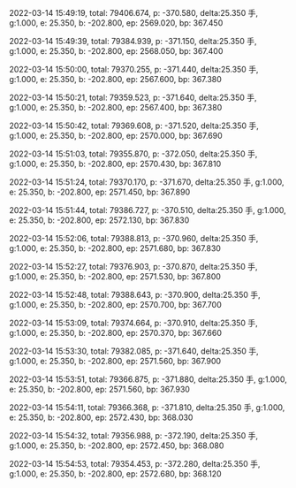 2022-03-14 15:49:19, total: 79406.674, p: -370.580, delta:25.350 手, g:1.000, e: 25.350, b: -202.800, ep: 2569.020, bp: 367.450

2022-03-14 15:49:39, total: 79384.939, p: -371.150, delta:25.350 手, g:1.000, e: 25.350, b: -202.800, ep: 2568.050, bp: 367.400

2022-03-14 15:50:00, total: 79370.255, p: -371.440, delta:25.350 手, g:1.000, e: 25.350, b: -202.800, ep: 2567.600, bp: 367.380

2022-03-14 15:50:21, total: 79359.523, p: -371.640, delta:25.350 手, g:1.000, e: 25.350, b: -202.800, ep: 2567.400, bp: 367.380

2022-03-14 15:50:42, total: 79369.608, p: -371.520, delta:25.350 手, g:1.000, e: 25.350, b: -202.800, ep: 2570.000, bp: 367.690

2022-03-14 15:51:03, total: 79355.870, p: -372.050, delta:25.350 手, g:1.000, e: 25.350, b: -202.800, ep: 2570.430, bp: 367.810

2022-03-14 15:51:24, total: 79370.170, p: -371.670, delta:25.350 手, g:1.000, e: 25.350, b: -202.800, ep: 2571.450, bp: 367.890

2022-03-14 15:51:44, total: 79386.727, p: -370.510, delta:25.350 手, g:1.000, e: 25.350, b: -202.800, ep: 2572.130, bp: 367.830

2022-03-14 15:52:06, total: 79388.813, p: -370.960, delta:25.350 手, g:1.000, e: 25.350, b: -202.800, ep: 2571.680, bp: 367.830

2022-03-14 15:52:27, total: 79376.903, p: -370.870, delta:25.350 手, g:1.000, e: 25.350, b: -202.800, ep: 2571.530, bp: 367.800

2022-03-14 15:52:48, total: 79388.643, p: -370.900, delta:25.350 手, g:1.000, e: 25.350, b: -202.800, ep: 2570.700, bp: 367.700

2022-03-14 15:53:09, total: 79374.664, p: -370.910, delta:25.350 手, g:1.000, e: 25.350, b: -202.800, ep: 2570.370, bp: 367.660

2022-03-14 15:53:30, total: 79382.085, p: -371.640, delta:25.350 手, g:1.000, e: 25.350, b: -202.800, ep: 2571.560, bp: 367.900

2022-03-14 15:53:51, total: 79366.875, p: -371.880, delta:25.350 手, g:1.000, e: 25.350, b: -202.800, ep: 2571.560, bp: 367.930

2022-03-14 15:54:11, total: 79366.368, p: -371.810, delta:25.350 手, g:1.000, e: 25.350, b: -202.800, ep: 2572.430, bp: 368.030

2022-03-14 15:54:32, total: 79356.988, p: -372.190, delta:25.350 手, g:1.000, e: 25.350, b: -202.800, ep: 2572.450, bp: 368.080

2022-03-14 15:54:53, total: 79354.453, p: -372.280, delta:25.350 手, g:1.000, e: 25.350, b: -202.800, ep: 2572.680, bp: 368.120